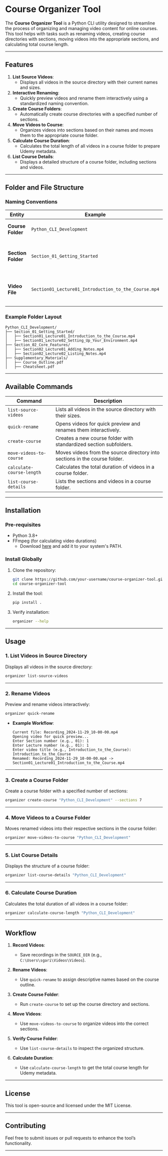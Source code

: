 # **Course Organizer Tool**

The **Course Organizer Tool** is a Python CLI utility designed to streamline the process of organizing and managing video content for online courses. This tool helps with tasks such as renaming videos, creating course directories with sections, moving videos into the appropriate sections, and calculating total course length.

---

## **Features**

1. **List Source Videos**:
   - Displays all videos in the source directory with their current names and sizes.
2. **Interactive Renaming**:
   - Quickly preview videos and rename them interactively using a standardized naming convention.
3. **Create Course Folders**:
   - Automatically create course directories with a specified number of sections.
4. **Move Videos to Course**:
   - Organizes videos into sections based on their names and moves them to the appropriate course folder.
5. **Calculate Course Duration**:
   - Calculates the total length of all videos in a course folder to prepare Udemy metadata.
6. **List Course Details**:
   - Displays a detailed structure of a course folder, including sections and videos.

---

## **Folder and File Structure**

### **Naming Conventions**

| **Entity**        | **Example**                                     | **Description**                                   |
|-------------------|-------------------------------------------------|-------------------------------------------------|
| **Course Folder** | `Python_CLI_Development`                        | The main folder for the course.                 |
| **Section Folder**| `Section_01_Getting_Started`                    | Each section starts with a numeric prefix.      |
| **Video File**    | `Section01_Lecture01_Introduction_to_the_Course.mp4` | Videos follow a descriptive naming pattern.     |

### **Example Folder Layout**
```
Python_CLI_Development/
├── Section_01_Getting_Started/
│   ├── Section01_Lecture01_Introduction_to_the_Course.mp4
│   ├── Section01_Lecture02_Setting_Up_Your_Environment.mp4
├── Section_02_Core_Features/
│   ├── Section02_Lecture01_Adding_Notes.mp4
│   ├── Section02_Lecture02_Listing_Notes.mp4
├── Supplementary_Materials/
│   ├── Course_Outline.pdf
│   ├── Cheatsheet.pdf
```

---

## **Available Commands**

| **Command**                       | **Description**                                                                 |
|-----------------------------------|---------------------------------------------------------------------------------|
| `list-source-videos`              | Lists all videos in the source directory with their sizes.                     |
| `quick-rename`                    | Opens videos for quick preview and renames them interactively.                 |
| `create-course`                   | Creates a new course folder with standardized section subfolders.              |
| `move-videos-to-course`           | Moves videos from the source directory into sections in the course folder.     |
| `calculate-course-length`         | Calculates the total duration of videos in a course folder.                    |
| `list-course-details`             | Lists the sections and videos in a course folder.                              |

---

## **Installation**

### **Pre-requisites**
- Python 3.8+
- FFmpeg (for calculating video durations)
  - Download [here](https://ffmpeg.org/download.html) and add it to your system's PATH.

### **Install Globally**

1. Clone the repository:
   ```bash
   git clone https://github.com/your-username/course-organizer-tool.git
   cd course-organizer-tool
   ```

2. Install the tool:
   ```bash
   pip install .
   ```

3. Verify installation:
   ```bash
   organizer --help
   ```

---

## **Usage**

### **1. List Videos in Source Directory**
Displays all videos in the source directory:
```bash
organizer list-source-videos
```

---

### **2. Rename Videos**
Preview and rename videos interactively:
```bash
organizer quick-rename
```
- **Example Workflow**:
  ```
  Current file: Recording_2024-11-29_10-00-00.mp4
  Opening video for quick preview...
  Enter Section number (e.g., 01): 1
  Enter Lecture number (e.g., 01): 1
  Enter video title (e.g., Introduction_to_the_Course): Introduction_to_the_Course
  Renamed: Recording_2024-11-29_10-00-00.mp4 -> Section01_Lecture01_Introduction_to_the_Course.mp4
  ```

---

### **3. Create a Course Folder**
Create a course folder with a specified number of sections:
```bash
organizer create-course "Python_CLI_Development" --sections 7
```

---

### **4. Move Videos to a Course Folder**
Moves renamed videos into their respective sections in the course folder:
```bash
organizer move-videos-to-course "Python_CLI_Development"
```

---

### **5. List Course Details**
Displays the structure of a course folder:
```bash
organizer list-course-details "Python_CLI_Development"
```

---

### **6. Calculate Course Duration**
Calculates the total duration of all videos in a course folder:
```bash
organizer calculate-course-length "Python_CLI_Development"
```

---

## **Workflow**

1. **Record Videos**:
   - Save recordings in the `SOURCE_DIR` (e.g., `C:\Users\sgari\Videos\Videos`).

2. **Rename Videos**:
   - Use `quick-rename` to assign descriptive names based on the course outline.

3. **Create Course Folder**:
   - Run `create-course` to set up the course directory and sections.

4. **Move Videos**:
   - Use `move-videos-to-course` to organize videos into the correct sections.

5. **Verify Course Folder**:
   - Use `list-course-details` to inspect the organized structure.

6. **Calculate Duration**:
   - Use `calculate-course-length` to get the total course length for Udemy metadata.

---

## **License**
This tool is open-source and licensed under the MIT License.

---

## **Contributing**
Feel free to submit issues or pull requests to enhance the tool’s functionality.

---

